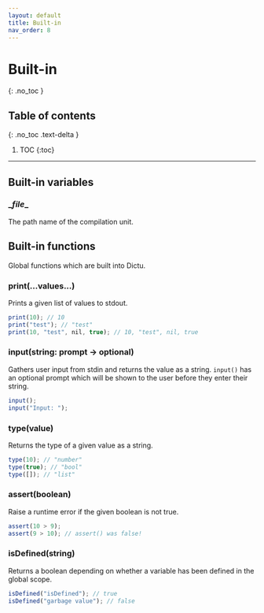 ```yaml
---
layout: default
title: Built-in
nav_order: 8
---
```


# Built-in
{: .no_toc }

## Table of contents
{: .no_toc .text-delta }

1. TOC
{:toc}

---

## Built-in variables

### \__file__

The path name of the compilation unit.

## Built-in functions

Global functions which are built into Dictu.

### print(...values...)

Prints a given list of values to stdout.

```js
print(10); // 10
print("test"); // "test"
print(10, "test", nil, true); // 10, "test", nil, true
```

### input(string: prompt -> optional)

Gathers user input from stdin and returns the value as a string. `input()` has an optional prompt which will be shown to
the user before they enter their string.

```js
input();
input("Input: ");
```

### type(value)

Returns the type of a given value as a string.

```js
type(10); // "number"
type(true); // "bool"
type([]); // "list"
```

### assert(boolean)

Raise a runtime error if the given boolean is not true.

```js
assert(10 > 9);
assert(9 > 10); // assert() was false!
```

### isDefined(string)

Returns a boolean depending on whether a variable has been defined in the global scope.

```js
isDefined("isDefined"); // true
isDefined("garbage value"); // false
```
